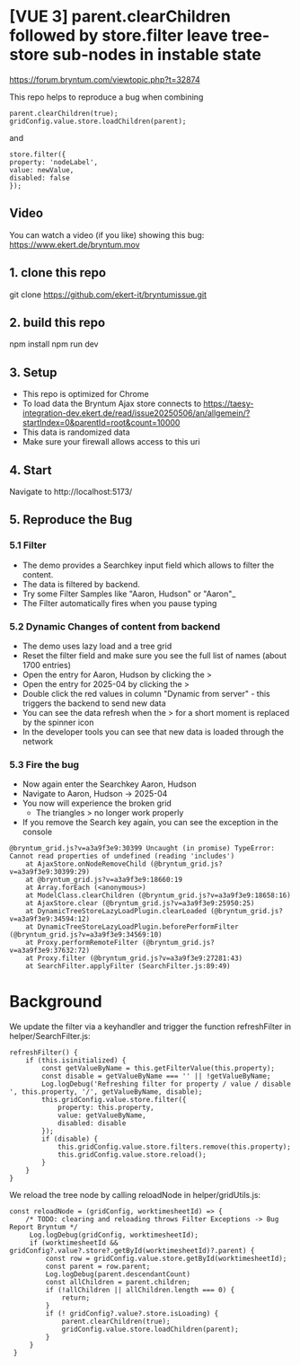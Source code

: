 # [VUE 3] parent.clearChildren followed by store.filter leave tree-store sub-nodes in instable state

https://forum.bryntum.com/viewtopic.php?t=32874

This repo helps to reproduce a bug when combining 
```
parent.clearChildren(true);
gridConfig.value.store.loadChildren(parent);
```
and
```
store.filter({
property: 'nodeLabel',
value: newValue,
disabled: false
});
```

## Video
You can watch a video (if you like) showing this bug:
https://www.ekert.de/bryntum.mov

## 1. clone this repo
git clone https://github.com/ekert-it/bryntumissue.git

## 2. build this repo
npm install
npm run dev

## 3. Setup
* This repo is optimized for Chrome
* To load data the Bryntum Ajax store connects to https://taesy-integration-dev.ekert.de/read/issue20250506/an/allgemein/?startIndex=0&parentId=root&count=10000
* This data is randomized data
* Make sure your firewall allows access to this uri

## 4. Start
Navigate to http://localhost:5173/

## 5. Reproduce the Bug

### 5.1 Filter
* The demo provides a Searchkey input field which allows to filter the content.
* The data is filtered by backend.
* Try some Filter Samples like "Aaron, Hudson" or "Aaron"_
* The Filter automatically fires when you pause typing

### 5.2 Dynamic Changes of content from backend
* The demo uses lazy load and a tree grid
* Reset the filter field and make sure you see the full list of names (about 1700 entries)
* Open the entry for Aaron, Hudson by clicking the >
* Open the entry for 2025-04 by clicking the >
* Double click the red values in column "Dynamic from server" - this triggers the backend to send new data
* You can see the data refresh when the > for a short moment is replaced by the spinner icon
* In the developer tools you can see that new data is loaded through the network

### 5.3 Fire the bug
* Now again enter the Searchkey Aaron, Hudson
* Navigate to Aaron, Hudson -> 2025-04
* You now will experience the broken grid
  * The triangles > no longer work properly
* If you remove the Search key again, you can see the exception in the console
```
@bryntum_grid.js?v=a3a9f3e9:30399 Uncaught (in promise) TypeError: Cannot read properties of undefined (reading 'includes')
    at AjaxStore.onNodeRemoveChild (@bryntum_grid.js?v=a3a9f3e9:30399:29)
    at @bryntum_grid.js?v=a3a9f3e9:18660:19
    at Array.forEach (<anonymous>)
    at ModelClass.clearChildren (@bryntum_grid.js?v=a3a9f3e9:18658:16)
    at AjaxStore.clear (@bryntum_grid.js?v=a3a9f3e9:25950:25)
    at DynamicTreeStoreLazyLoadPlugin.clearLoaded (@bryntum_grid.js?v=a3a9f3e9:34594:12)
    at DynamicTreeStoreLazyLoadPlugin.beforePerformFilter (@bryntum_grid.js?v=a3a9f3e9:34569:10)
    at Proxy.performRemoteFilter (@bryntum_grid.js?v=a3a9f3e9:37632:72)
    at Proxy.filter (@bryntum_grid.js?v=a3a9f3e9:27281:43)
    at SearchFilter.applyFilter (SearchFilter.js:89:49)
```
# Background
We update the filter via a keyhandler and trigger the function refreshFilter in helper/SearchFilter.js:
```
refreshFilter() {
    if (this.isinitialized) {
        const getValueByName = this.getFilterValue(this.property);
        const disable = getValueByName === '' || !getValueByName;
        Log.logDebug('Refreshing filter for property / value / disable ', this.property, '/', getValueByName, disable);
        this.gridConfig.value.store.filter({
            property: this.property,
            value: getValueByName,
            disabled: disable
        });
        if (disable) {
            this.gridConfig.value.store.filters.remove(this.property);
            this.gridConfig.value.store.reload();
        }
    }
}
```
We reload the tree node by calling reloadNode in helper/gridUtils.js:
```
const reloadNode = (gridConfig, worktimesheetId) => {
    /* TODO: clearing and reloading throws Filter Exceptions -> Bug Report Bryntum */
     Log.logDebug(gridConfig, worktimesheetId);
     if (worktimesheetId && gridConfig?.value?.store?.getById(worktimesheetId)?.parent) {
         const row = gridConfig.value.store.getById(worktimesheetId);
         const parent = row.parent;
         Log.logDebug(parent.descendantCount)
         const allChildren = parent.children;
         if (!allChildren || allChildren.length === 0) {
             return;
         }
         if (! gridConfig?.value?.store.isLoading) {
             parent.clearChildren(true);
             gridConfig.value.store.loadChildren(parent);
         }
     }
 }
```

